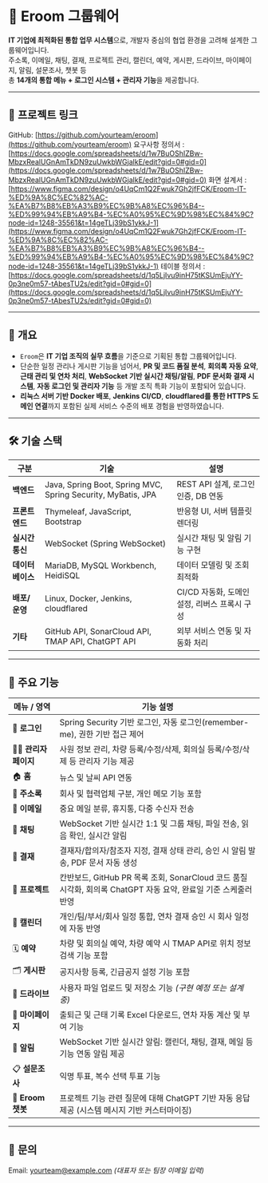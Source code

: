 # 📘 Eroom 그룹웨어  
**IT 기업에 최적화된 통합 업무 시스템**으로, 개발자 중심의 협업 환경을 고려해 설계한 그룹웨어입니다.  
주소록, 이메일, 채팅, 결재, 프로젝트 관리, 캘린더, 예약, 게시판, 드라이브, 마이페이지, 알림, 설문조사, 챗봇 등  
총 **14개의 통합 메뉴 + 로그인 시스템 + 관리자 기능**을 제공합니다.

---

## 🔗 프로젝트 링크  
GitHub: [https://github.com/yourteam/eroom](https://github.com/yourteam/eroom)
요구사항 정의서 : [https://docs.google.com/spreadsheets/d/1w7BuOShIZBw-MbzxRealUGnAmTkDN9zuUwkbWGjalkE/edit?gid=0#gid=0](https://docs.google.com/spreadsheets/d/1w7BuOShIZBw-MbzxRealUGnAmTkDN9zuUwkbWGjalkE/edit?gid=0#gid=0)
화면 설계서 : [https://www.figma.com/design/o4UqCm1Q2Fwuk7Gh2jfFCK/Eroom-IT-%ED%9A%8C%EC%82%AC-%EA%B7%B8%EB%A3%B9%EC%9B%A8%EC%96%B4--%ED%99%94%EB%A9%B4-%EC%A0%95%EC%9D%98%EC%84%9C?node-id=1248-35561&t=14geTLj39bS1ykkJ-1](https://www.figma.com/design/o4UqCm1Q2Fwuk7Gh2jfFCK/Eroom-IT-%ED%9A%8C%EC%82%AC-%EA%B7%B8%EB%A3%B9%EC%9B%A8%EC%96%B4--%ED%99%94%EB%A9%B4-%EC%A0%95%EC%9D%98%EC%84%9C?node-id=1248-35561&t=14geTLj39bS1ykkJ-1)
테이블 정의서 : [https://docs.google.com/spreadsheets/d/1q5LjIvu9inH75tKSUmEjuYY-0p3ne0m57-tAbesTU2s/edit?gid=0#gid=0](https://docs.google.com/spreadsheets/d/1q5LjIvu9inH75tKSUmEjuYY-0p3ne0m57-tAbesTU2s/edit?gid=0#gid=0)

---

## 🧩 개요  
- `Eroom`은 **IT 기업 조직의 실무 흐름**을 기준으로 기획된 통합 그룹웨어입니다.  
- 단순한 일정 관리나 게시판 기능을 넘어서, **PR 및 코드 품질 분석**, **회의록 자동 요약**, **근태 관리 및 연차 처리**, **WebSocket 기반 실시간 채팅/알림**, **PDF 문서화 결재 시스템**, **자동 로그인 및 관리자 기능** 등 개발 조직 특화 기능이 포함되어 있습니다.  
- **리눅스 서버 기반 Docker 배포**, **Jenkins CI/CD**, **cloudflared를 통한 HTTPS 도메인 연결**까지 포함된 실제 서비스 수준의 배포 경험을 반영하였습니다.

---

## 🛠 기술 스택

| 구분 | 기술 | 설명 |
|------|------|------|
| **백엔드** | Java, Spring Boot, Spring MVC, Spring Security, MyBatis, JPA | REST API 설계, 로그인 인증, DB 연동 |
| **프론트엔드** | Thymeleaf, JavaScript, Bootstrap | 반응형 UI, 서버 템플릿 렌더링 |
| **실시간 통신** | WebSocket (Spring WebSocket) | 실시간 채팅 및 알림 기능 구현 |
| **데이터베이스** | MariaDB, MySQL Workbench, HeidiSQL | 데이터 모델링 및 조회 최적화 |
| **배포/운영** | Linux, Docker, Jenkins, cloudflared | CI/CD 자동화, 도메인 설정, 리버스 프록시 구성 |
| **기타** | GitHub API, SonarCloud API, TMAP API, ChatGPT API | 외부 서비스 연동 및 자동화 처리 |

---

## 🚀 주요 기능

| 메뉴 / 영역 | 기능 설명 |
|--------------|------------|
| 🔐 **로그인** | Spring Security 기반 로그인, 자동 로그인(remember-me), 권한 기반 접근 제어 |
| 🧑‍💼 **관리자 페이지** | 사원 정보 관리, 차량 등록/수정/삭제, 회의실 등록/수정/삭제 등 관리자 기능 제공 |
| 🏠 **홈** | 뉴스 및 날씨 API 연동 |
| 📇 **주소록** | 회사 및 협력업체 구분, 개인 메모 기능 포함 |
| 📧 **이메일** | 중요 메일 분류, 휴지통, 다중 수신자 전송 |
| 💬 **채팅** | WebSocket 기반 실시간 1:1 및 그룹 채팅, 파일 전송, 읽음 확인, 실시간 알림 |
| 📑 **결재** | 결재자/합의자/참조자 지정, 결재 상태 관리, 승인 시 알림 발송, PDF 문서 자동 생성 |
| 📁 **프로젝트** | 칸반보드, GitHub PR 목록 조회, SonarCloud 코드 품질 시각화, 회의록 ChatGPT 자동 요약, 완료일 기준 스케줄러 반영 |
| 📅 **캘린더** | 개인/팀/부서/회사 일정 통합, 연차 결재 승인 시 회사 일정에 자동 반영 |
| 🗓 **예약** | 차량 및 회의실 예약, 차량 예약 시 TMAP API로 위치 정보 검색 기능 포함 |
| 🗂 **게시판** | 공지사항 등록, 긴급공지 설정 기능 포함 |
| 📂 **드라이브** | 사용자 파일 업로드 및 저장소 기능 *(구현 예정 또는 설계 중)* |
| 👤 **마이페이지** | 출퇴근 및 근태 기록 Excel 다운로드, 연차 자동 계산 및 부여 기능 |
| 🔔 **알림** | WebSocket 기반 실시간 알림: 캘린더, 채팅, 결재, 메일 등 기능 연동 알림 제공 |
| 📋 **설문조사** | 익명 투표, 복수 선택 투표 기능 |
| 💬 **Eroom 챗봇** | 프로젝트 기능 관련 질문에 대해 ChatGPT 기반 자동 응답 제공 (시스템 메시지 기반 커스터마이징)

---

## 📧 문의  
Email: yourteam@example.com *(대표자 또는 팀장 이메일 입력)*

